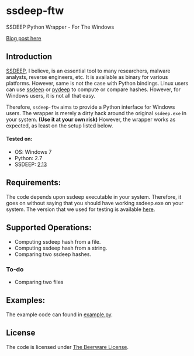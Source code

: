# ssdeep-ftw
SSDEEP Python Wrapper - For The Windows 

[Blog post here](https://c0d.ist/ssdeep-python-windows-wrapper/)

## Introduction
[SSDEEP](http://ssdeep.sourceforge.net/), I believe, is an essential tool to many researchers, malware analysts, reverse engineers, etc. It is available as binary for various platforms. However, same is not the case with Python bindings.
Linux users can use [ssdeep](https://pypi.python.org/pypi/ssdeep) or [pydeep](https://github.com/kbandla/pydeep) to compute or compare hashes.
However, for Windows users, it is not all that easy.

Therefore, `ssdeep-ftw` aims to provide a Python interface for Windows users. 
The wrapper is merely a dirty hack around the original `ssdeep.exe` in your system. **(Use it at your own risk)**
However, the wrapper works as expected, as least on the setup listed below.

#### Tested on:
- OS: Windows 7
- Python: 2.7
- SSDEEP: [2.13](http://sourceforge.net/projects/ssdeep/files/ssdeep-2.13/ssdeep-2.13.zip/download)

## Requirements:
The code depends upon ssdeep executable in your system. 
Therefore, it goes on without saying that you should have working ssdeep.exe on your system.
The version that we used for testing is available [here](http://sourceforge.net/projects/ssdeep/files/ssdeep-2.13/ssdeep-2.13.zip/download).

## Supported Operations:
- Computing ssdeep hash from a file.
- Computing ssdeep hash from a string.
- Comparing two ssdeep hashes.

### To-do
- Comparing two files

## Examples:
The example code can found in [example.py](example.py).

## License
The code is licensed under [The Beerware License](https://fedoraproject.org/wiki/Licensing/Beerware).
